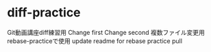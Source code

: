 # diff-practice
Git動画講座diff練習用
Change first
Change second
複数ファイル変更用
rebase-practiceで使用
update readme for rebase practice pull

